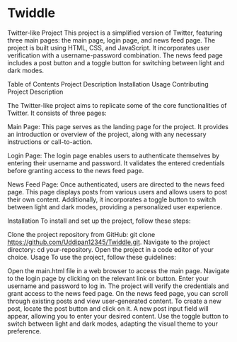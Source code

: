 # Twiddle
Twitter-like Project
This project is a simplified version of Twitter, featuring three main pages: the main page, login page, and news feed page. The project is built using HTML, CSS, and JavaScript. It incorporates user verification with a username-password combination. The news feed page includes a post button and a toggle button for switching between light and dark modes.

Table of Contents
Project Description
Installation
Usage
Contributing
Project Description

The Twitter-like project aims to replicate some of the core functionalities of Twitter. It consists of three pages:

Main Page: This page serves as the landing page for the project. It provides an introduction or overview of the project, along with any necessary instructions or call-to-action.

Login Page: The login page enables users to authenticate themselves by entering their username and password. It validates the entered credentials before granting access to the news feed page.

News Feed Page: Once authenticated, users are directed to the news feed page. This page displays posts from various users and allows users to post their own content. Additionally, it incorporates a toggle button to switch between light and dark modes, providing a personalized user experience.

Installation
To install and set up the project, follow these steps:

Clone the project repository from GitHub: git clone https://github.com/Uddipan12345/Twiddle.git.
Navigate to the project directory: cd your-repository.
Open the project in a code editor of your choice.
Usage
To use the project, follow these guidelines:

Open the main.html file in a web browser to access the main page.
Navigate to the login page by clicking on the relevant link or button.
Enter your username and password to log in. The project will verify the credentials and grant access to the news feed page.
On the news feed page, you can scroll through existing posts and view user-generated content.
To create a new post, locate the post button and click on it. A new post input field will appear, allowing you to enter your desired content.
Use the toggle button to switch between light and dark modes, adapting the visual theme to your preference.

